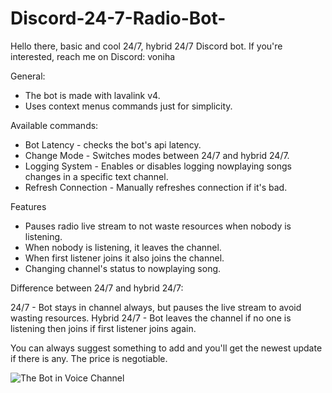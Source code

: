 # Discord-24-7-Radio-Bot-
Hello there, basic and cool 24/7, hybrid 24/7 Discord bot. If you're interested, reach me on Discord: voniha

General:
- The bot is made with lavalink v4.
- Uses context menus commands just for simplicity.

Available commands:
- Bot Latency - checks the bot's api latency.
- Change Mode - Switches modes between 24/7 and hybrid 24/7.
- Logging System - Enables or disables logging nowplaying songs changes in a specific text channel.
- Refresh Connection - Manually refreshes connection if it's bad.

Features
- Pauses radio live stream to not waste resources when nobody is listening.
- When nobody is listening, it leaves the channel.
- When first listener joins it also joins the channel.
- Changing channel's status to nowplaying song.

Difference between 24/7 and hybrid 24/7:

24/7 - Bot stays in channel always, but pauses the live stream to avoid wasting resources.
Hybrid 24/7 - Bot leaves the channel if no one is listening then joins if first listener joins again.

You can always suggest something to add and you'll get the newest update if there is any. The price is negotiable.

![The Bot in Voice Channel](https://i.imgur.com/2gBcOt6.png)
